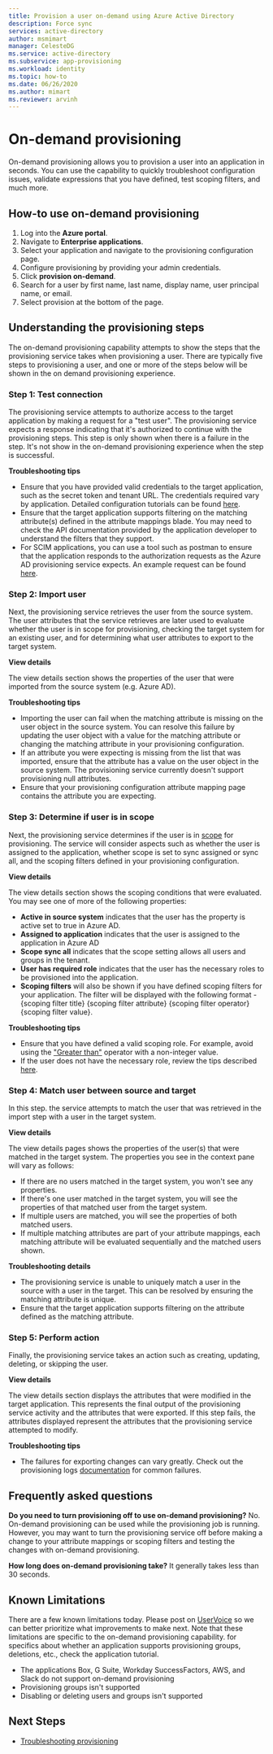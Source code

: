 ```yaml
---
title: Provision a user on-demand using Azure Active Directory
description: Force sync
services: active-directory
author: msmimart
manager: CelesteDG
ms.service: active-directory
ms.subservice: app-provisioning
ms.workload: identity
ms.topic: how-to
ms.date: 06/26/2020
ms.author: mimart
ms.reviewer: arvinh
---
```


# On-demand provisioning
On-demand provisioning allows you to provision a user into an application in seconds. You can use the capability to quickly troubleshoot configuration issues, validate expressions that you have defined, test scoping filters, and much more. 

## How-to use on-demand provisioning 

1. Log into the **Azure portal**.
2. Navigate to **Enterprise applications**.
3. Select your application and navigate to the provisioning configuration page.
4. Configure provisioning by providing your admin credentials.
5. Click **provision on-demand**.
6. Search for a user by first name, last name, display name, user principal name, or email.
7. Select provision at the bottom of the page.

## Understanding the provisioning steps
The on-demand provisioning capability attempts to show the steps that the provisioning service takes when provisioning a user. There are typically five steps to provisioning a user, and one or more of the steps below will be shown in the on demand provisioning experience.

### Step 1: Test connection
The provisioning service attempts to authorize access to the target application by making a request for a "test user". The provisioning service expects a  response indicating that it's authorized to continue with the provisioning steps. This step is only shown when there is a failure in the step. It's not show in the on-demand provisioning experience when the step is successful. 

**Troubleshooting tips**
* Ensure that you have provided valid credentials to the target application, such as the secret token and tenant URL. The credentials required vary by application. Detailed configuration tutorials can be found [here](https://docs.microsoft.com/azure/active-directory/saas-apps/tutorial-list). 
* Ensure that the target application supports filtering on the matching attribute(s) defined in the attribute mappings blade. You may need to check the API documentation provided by the application developer to understand the filters that they support.  
* For SCIM applications, you can use a tool such as postman to ensure that the application responds to the authorization requests as the Azure AD provisioning service expects. An example request can be found [here](https://docs.microsoft.com/azure/active-directory/app-provisioning/use-scim-to-provision-users-and-groups#request-3).

### Step 2: Import user
Next, the provisioning service retrieves the user from the source system. The user attributes that the service retrieves are later used to evaluate whether the user is in scope for provisioning, checking the target system for an existing user, and for determining what user attributes to export to the target system. 

**View details**

The view details section shows the properties of the user that were imported from the source system (e.g. Azure AD).

**Troubleshooting tips**
* Importing the user can fail when the matching attribute is missing on the user object in the source system. You can resolve this failure by updating the user object with a value for the matching attribute or changing the matching attribute in your provisioning configuration.  
* If an attribute you were expecting is missing from the list that was imported, ensure that the attribute has a value on the user object in the source system. The provisioning service currently doesn't support provisioning null attributes. 
* Ensure that your provisioning configuration attribute mapping page contains the attribute you are expecting. 

### Step 3: Determine if user is in scope
Next, the provisioning service determines if the user is in [scope](https://docs.microsoft.com/azure/active-directory/app-provisioning/how-provisioning-works#scoping) for provisioning. The service will consider aspects such as whether the user is assigned to the application, whether scope is set to sync assigned or sync all, and the scoping filters defined in your provisioning configuration.  

**View details**

The view details section shows the scoping conditions that were evaluated. You may see one of more of the following properties:
* **Active in source system** indicates that the user has the property is active set to true in Azure AD.
* **Assigned to application** indicates that the user is assigned to the application in Azure AD
* **Scope sync all** indicates that the scope setting allows all users and groups in the tenant.
* **User has required role** indicates that the user has the necessary roles to be provisioned into the application. 
* **Scoping filters** will also be shown if you have defined scoping filters for your application. The filter will be displayed with the following format - {scoping filter title} {scoping filter attribute} {scoping filter operator} {scoping filter value}. 

**Troubleshooting tips**
* Ensure that you have defined a valid scoping role. For example, avoid using the ["Greater than"](https://docs.microsoft.com/azure/active-directory/app-provisioning/define-conditional-rules-for-provisioning-user-accounts#create-a-scoping-filter) operator with a non-integer value. 
* If the user does not have the necessary role, review the tips described [here](https://docs.microsoft.com/azure/active-directory/app-provisioning/application-provisioning-config-problem-no-users-provisioned#provisioning-users-assigned-to-the-default-access-role). 

### Step 4: Match user between source and target
In this step. the service attempts to match the user that was retrieved in the import step with a user in the target system. 

**View details**

The view details pages shows the properties of the user(s) that were matched in the target system. The properties you see in the context pane will vary as follows:
* If there are no users matched in the target system, you won't see any properties.
* If there's one user matched in the target system, you will see the properties of that matched user from the target system.
* If multiple users are matched, you will see the properties of both matched users.
* If multiple matching attributes are part of your attribute mappings, each matching attribute will be evaluated sequentially and the matched users shown. 

**Troubleshooting details**
* The provisioning service is unable to uniquely match a user in the source with a user in the target. This can be resolved by ensuring the matching attribute is unique. 
* Ensure that the target application supports filtering on the attribute defined as the matching attribute.  

### Step 5: Perform action
Finally, the provisioning service takes an action such as creating, updating, deleting, or skipping the user. 

**View details**

The view details section displays the attributes that were modified in the target application. This represents the final output of the provisioning service activity and the attributes that were exported. If this step fails, the attributes displayed represent the attributes that the provisioning service attempted to modify.  

**Troubleshooting tips**
* The failures for exporting changes can vary greatly. Check out the provisioning logs [documentation](https://docs.microsoft.com/azure/active-directory/reports-monitoring/concept-provisioning-logs#error-codes) for common failures.


## Frequently asked questions
**Do you need to turn provisioning off to use on-demand provisioning?** No. On-demand provisioning can be used while the provisioning job is running. However, you may want to turn the provisioning service off before making a change to your attribute mappings or scoping filters and testing the changes with on-demand provisioning. 

**How long does on-demand provisioning take?** It generally takes less than 30 seconds. 

## Known Limitations
There are a few known limitations today. Please post on [UserVoice](https://aka.ms/appprovisioningfeaturerequest) so we can better prioritize what improvements to make next. Note that these limitations are specific to the on-demand provisioning capability. for specifics about whether an application supports provisioning groups, deletions, etc., check the application tutorial. 

* The applications Box, G Suite, Workday SuccessFactors, AWS, and Slack do not support on-demand provisioning
* Provisioning groups isn't supported
* Disabling or deleting users and groups isn't supported

## Next Steps

* [Troubleshooting provisioning](https://docs.microsoft.com/azure/active-directory/app-provisioning/application-provisioning-config-problem)
